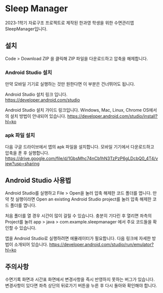 # Sleep Manager

2023-1학기 자료구조 프로젝트로 제작된 한과영 학생을 위한 수면관리앱 SleepManager입니다.

## 설치

Code > Download ZIP 을 클릭해 ZIP 파일을 다운로드하고 압축을 해제합니다.

### Android Studio 설치

만약 모바일 기기로 실행하는 것만 원한다면 이 부분은 건너뛰어도 됩니다.

Android Studio 설치 링크 입니다.                                                           
https://developer.android.com/studio

Android Studio 설치 가이드 링크입니다. Windows, Mac, Linux, Chrome OS에서의 설치 방법이 안내되어 있습니다.
https://developer.android.com/studio/install?hl=ko

### apk 파일 설치

다음 구글 드라이브에서 앱의 apk 파일을 설치합니다. 모바일 기기에서 다운로드하고 압축을 푼 후 실행합니다.
https://drive.google.com/file/d/1GbsMhc74nCb1hN3TzPzP6gLDcbQ0_4T4/view?usp=sharing

## Android Studio 사용법

Android Studio를 실행하고 File > Open을 눌러 압축 해제한 코드 폴더를 엽니다.
만약 첫 실행이라면 Open an existing Android Studio project를 눌러 압축 해제한 코드 폴더를 엽니다.

처음 폴더를 열 경우 시간이 많이 걸릴 수 있습니다. 충분히 기다린 후 열리면 좌측의 Project를 눌러 app > java > com.example.sleepmanager 에서 주요 코드들을 확인할 수 있습니다.

앱을 Android Studio로 실행하려면 에뮬레이터가 필요합니다. 다음 링크에 자세한 방법이 소개되어 있습니다.
https://developer.android.com/studio/run/emulator?hl=ko

## 주의사항

수면기록 화면과 시간표 화면에서 변경사항을 즉시 반영하지 못하는 버그가 있습니다. 변경사항이 있다면 좌측 상단의 뒤로가기 버튼을 누른 후 다시 돌아와 확인해야 합니다.
